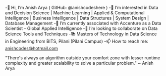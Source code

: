 -👋 Hi, I’m Anish Arya ( GitHub: @anishcodeshere )
-👀 I’m interested in Data and Decision Science | Machine Learning | Applied & Computational Intelligence | Business Intelligence | Data Structures | System Design | Database Management
-🌱 I’m currently associated with Accenture as a Data Scientist - Global Applied Intelligence
-💞️ I’m looking to collaborate on Data Science Tools and Techniques
-📚 Masters of Technology in Data Science in Engineering from BITS, Pilani (Pilani Campus)
-📫 How to reach me: anishcodes@hotmail.com

"There's always an algorithm outside your comfort zone with lesser runtime complexity and greater scalability to solve a particular problem." ~ Anish Arya

